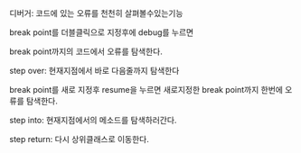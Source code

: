 디버거: 코드에 있는 오류를 천천히 살펴볼수있는기능

break point를 더블클릭으로 지정후에 debug를 누르면

break point까지의 코드에서 오류를 탐색한다.

step over: 현재지점에서 바로 다음줄까지 탐색한다

break point를 새로 지정후 resume을 누르면 새로지정한 break point까지 한번에 오류를 탐색한다.

step into: 현재지점에서의 메소드를 탐색하러간다.

step return: 다시 상위클래스로 이동한다.